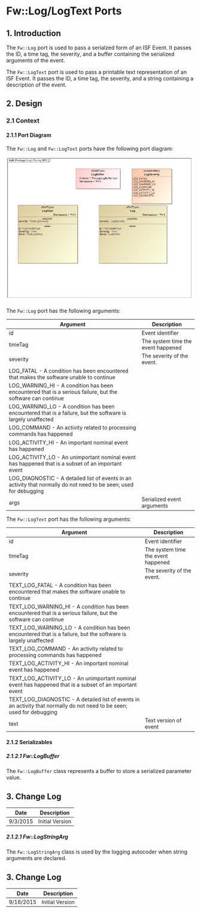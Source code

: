
# Fw::Log/LogText Ports

## 1. Introduction

The `Fw::Log` port is used to pass a serialzed form of an ISF Event. It passes the ID, a time tag, the severity, and a buffer
containing the serialized arguments of the event. 

The `Fw::LogText` port is used to pass a printable text representation of an ISF Event. It passes the ID, a time tag, 
the severity, and a string containing a description of the event.  

## 2. Design

### 2.1 Context

#### 2.1.1 Port Diagram

The `Fw::Log` and `Fw::LogText` ports have the following port diagram:

![`Fw::Log/LogText` Diagram](img/LogBDD.jpg "Fw::Log/LogText Port")

The `Fw::Log` port has the following arguments:

Argument | Description
----- | -----------
id | Event identifier 
timeTag | The system time the event happened
severity | The severity of the event. 
 | LOG_FATAL - A condition has been encountered that makes the software unable to continue
 | LOG_WARNING_HI - A condition has been encountered that is a serious failure, but the software can continue
 | LOG_WARNING_LO - A condition has been encountered that is a failure, but the software is largely unaffected
 | LOG_COMMAND - An activity related to processing commands has happened
 | LOG_ACTIVITY_HI - An important nominal event has happened
 | LOG_ACTIVITY_LO - An unimportant nominal event has happened that is a subset of an important event
 | LOG_DIAGNOSTIC - A detailed list of events in an activity that normally do not need to be seen; used for debugging
args | Serialized event arguments 


The `Fw::LogText` port has the following arguments:

Argument | Description
----- | -----------
id | Event identifier 
timeTag | The system time the event happened
severity | The severity of the event. 
 | TEXT_LOG_FATAL - A condition has been encountered that makes the software unable to continue
 | TEXT_LOG_WARNING_HI - A condition has been encountered that is a serious failure, but the software can continue
 | TEXT_LOG_WARNING_LO - A condition has been encountered that is a failure, but the software is largely unaffected
 | TEXT_LOG_COMMAND - An activity related to processing commands has happened
 | TEXT_LOG_ACTIVITY_HI - An important nominal event has happened
 | TEXT_LOG_ACTIVITY_LO - An unimportant nominal event has happened that is a subset of an important event
 | TEXT_LOG_DIAGNOSTIC - A detailed list of events in an activity that normally do not need to be seen; used for debugging
text | Text version of event 


#### 2.1.2 Serializables

##### 2.1.2.1 Fw::LogBuffer

The `Fw::LogBuffer` class represents a buffer to store a serialized parameter value.

## 3. Change Log

Date | Description
---- | -----------
9/3/2015 |  Initial Version

##### 2.1.2.1 Fw::LogStringArg

The `Fw::LogStringArg` class is used by the logging autocoder when string arguments are declared.

## 3. Change Log

Date | Description
---- | -----------
9/16/2015 |  Initial Version



